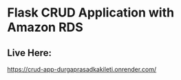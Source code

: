 # Flask CRUD Application with Amazon RDS
## Live Here: 
https://crud-app-durgaprasadkakileti.onrender.com/

